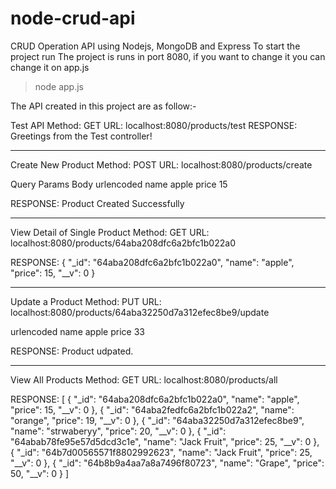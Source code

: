 # node-crud-api
CRUD Operation API using Nodejs, MongoDB and Express
To start the project run 
The project is runs in port 8080, if you want to change it you can change it on app.js
>node app.js

The API created in this project are as follow:-

Test API
Method: GET
URL: localhost:8080/products/test
RESPONSE:
Greetings from the Test controller!

-------------------------------------------------------------------------------------------------------------------

Create New Product
Method: POST
URL: localhost:8080/products/create

Query Params Body urlencoded
name   apple
price  15

RESPONSE:
Product Created Successfully


-----------------------------------------------------------------------------------------------------------------------
View Detail of Single Product
Method: GET
URL: localhost:8080/products/64aba208dfc6a2bfc1b022a0

RESPONSE:
{
    "_id": "64aba208dfc6a2bfc1b022a0",
    "name": "apple",
    "price": 15,
    "__v": 0
}


-----------------------------------------------------------------------------------------------------------------------------
Update a Product
Method: PUT
URL: localhost:8080/products/64aba32250d7a312efec8be9/update

urlencoded
name    apple
price   33

RESPONSE:
Product udpated.

---------------------------------------------------------------------------------------------------------------------

View All Products
Method: GET
URL: localhost:8080/products/all

RESPONSE:
[
    {
        "_id": "64aba208dfc6a2bfc1b022a0",
        "name": "apple",
        "price": 15,
        "__v": 0
    },
    {
        "_id": "64aba2fedfc6a2bfc1b022a2",
        "name": "orange",
        "price": 19,
        "__v": 0
    },
    {
        "_id": "64aba32250d7a312efec8be9",
        "name": "strwaberyy",
        "price": 20,
        "__v": 0
    },
    {
        "_id": "64abab78fe95e57d5dcd3c1e",
        "name": "Jack Fruit",
        "price": 25,
        "__v": 0
    },
    {
        "_id": "64b7d00565571f8802992623",
        "name": "Jack Fruit",
        "price": 25,
        "__v": 0
    },
    {
        "_id": "64b8b9a4aa7a8a7496f80723",
        "name": "Grape",
        "price": 50,
        "__v": 0
    }
]
